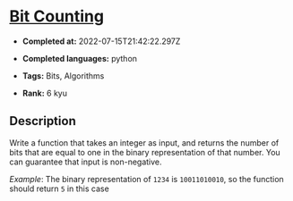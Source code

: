 # [Bit Counting](https://www.codewars.com/kata/526571aae218b8ee490006f4)

- **Completed at:** 2022-07-15T21:42:22.297Z

- **Completed languages:** python

- **Tags:** Bits, Algorithms

- **Rank:** 6 kyu

## Description

Write a function that takes an integer as input, and returns the number of bits that are equal to one in the binary representation of that number. You can guarantee that input is non-negative.

*Example*: The binary representation of `1234` is `10011010010`, so the function should return `5` in this case
